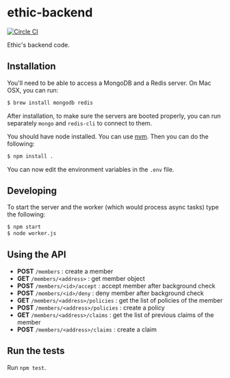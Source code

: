 # ethic-backend

[![Circle CI](https://circleci.com/gh/m-vdb/ethic-backend.svg?style=shield&circle-token=8499ee22b10ad230a99c5892e0b3ba22ddd298ee)](https://circleci.com/gh/m-vdb/ethic-backend/tree/master)

Ethic's backend code.

## Installation

You'll need to be able to access a MongoDB and a Redis server. On Mac OSX, you can run:
```bash
$ brew install mongodb redis
```
After installation, to make sure the servers are booted properly, you can run separately `mongo` and `redis-cli` to connect to them.

You should have node installed. You can use [nvm](https://github.com/creationix/nvm).
Then you can do the following:
```bash
$ npm install .
```
You can now edit the environment variables in the `.env` file.

## Developing

To start the server and the worker (which would process async tasks) type the following:
```bash
$ npm start
$ node worker.js
```

## Using the API

- **POST** `/members` : create a member
- **GET** `/members/<address>` : get member object
- **POST** `/members/<id>/accept` : accept member after background check
- **POST** `/members/<id>/deny` : deny member after background check
- **GET** `/members/<address>/policies` : get the list of policies of the member
- **POST** `/members/<address>/policies` : create a policy
- **GET** `/members/<address>/claims` : get the list of previous claims of the member
- **POST** `/members/<address>/claims` : create a claim


## Run the tests

Run `npm test`.
